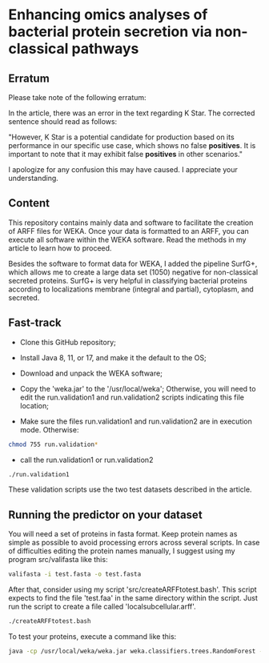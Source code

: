 # Enhancing omics analyses of bacterial protein secretion via non-classical pathways


## Erratum


Please take note of the following erratum:

In the article, there was an error in the text regarding K Star. The corrected sentence should read as follows:


"However, K Star is a potential candidate for production based on its performance in our specific use case, which shows no false **positives**. It is important to note that it may exhibit false **positives** in other scenarios."


I apologize for any confusion this may have caused. I appreciate your understanding.


## Content


This repository contains mainly data and software to facilitate the creation of ARFF files for WEKA. Once your data is formatted to an ARFF, you can execute all software within the WEKA software. Read the methods in my article to learn how to proceed.


Besides the software to format data for WEKA, I added the pipeline SurfG+, which allows me to create a large data set (1050) negative for non-classical secreted proteins. SurfG+ is very helpful in classifying bacterial proteins according to localizations membrane (integral and partial), cytoplasm, and secreted.


## Fast-track


- Clone	this GitHub repository;

- Install Java 8, 11, or 17, and make it the default to the OS;

- Download and unpack the WEKA	software;

- Copy the 'weka.jar' to the '/usr/local/weka';	Otherwise, you will need	to edit	the run.validation1 and run.validation2 scripts indicating this file location;

- Make sure the files run.validation1 and run.validation2 are in execution mode. Otherwise:

```bash
chmod 755 run.validation*
```

- call the run.validation1 or run.validation2

```bash
./run.validation1
```

These validation scripts use the two test datasets described in the article.


## Running the predictor on your dataset

You will need a set of proteins in fasta format. Keep protein names as simple as possible to avoid processing errors across several scripts. In case of difficulties editing the protein names manually, I suggest using my program src/valifasta like this:

```bash
valifasta -i test.fasta -o test.fasta
```

After that, consider using my script 'src/createARFFtotest.bash'. This script expects to find the file 'test.faa' in the same directory within the script. Just run the script to create a file called 'localsubcellular.arff'.

```bash
./createARFFtotest.bash
```
To test your proteins, execute a command like this:

```bash
java -cp /usr/local/weka/weka.jar weka.classifiers.trees.RandomForest -l ../bin/myids5-89-93-90-a.bin  -p 0 -T localsubcellular.arff
```
